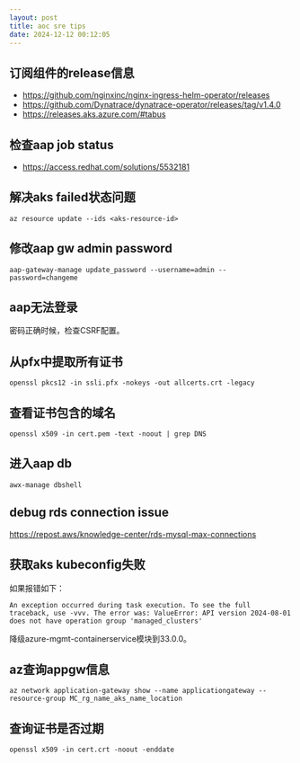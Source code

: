```yaml
---
layout: post
title: aoc sre tips
date: 2024-12-12 00:12:05
---
```


## 订阅组件的release信息

- https://github.com/nginxinc/nginx-ingress-helm-operator/releases
- https://github.com/Dynatrace/dynatrace-operator/releases/tag/v1.4.0
- https://releases.aks.azure.com/#tabus

## 检查aap job status

- https://access.redhat.com/solutions/5532181


## 解决aks failed状态问题

```
az resource update --ids <aks-resource-id>
```

## 修改aap gw admin password

```
aap-gateway-manage update_password --username=admin --password=changeme
```

## aap无法登录

密码正确时候，检查CSRF配置。

## 从pfx中提取所有证书

```
openssl pkcs12 -in ssli.pfx -nokeys -out allcerts.crt -legacy
```

## 查看证书包含的域名

```
openssl x509 -in cert.pem -text -noout | grep DNS
```

## 进入aap db

```
awx-manage dbshell
```

## debug rds connection issue

https://repost.aws/knowledge-center/rds-mysql-max-connections


## 获取aks kubeconfig失败

如果报错如下：
```
An exception occurred during task execution. To see the full traceback, use -vvv. The error was: ValueError: API version 2024-08-01 does not have operation group 'managed_clusters'
```
降级azure-mgmt-containerservice模块到33.0.0。

## az查询appgw信息

```
az network application-gateway show --name applicationgateway --resource-group MC_rg_name_aks_name_location
```

## 查询证书是否过期

```
openssl x509 -in cert.crt -noout -enddate
```
